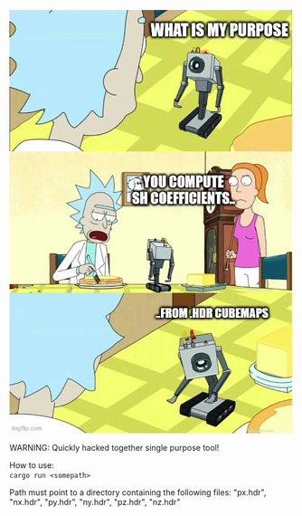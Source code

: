 ![Raison d'être](/very-descriptive-image.jpg)

WARNING: Quickly hacked together single purpose tool!

How to use:  
`cargo run <somepath>`

Path must point to a directory containing the following files: "px.hdr", "nx.hdr", "py.hdr", "ny.hdr", "pz.hdr", "nz.hdr"
